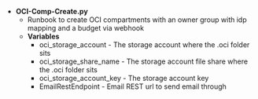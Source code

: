 * **OCI-Comp-Create.py**
  * Runbook to create OCI compartments with an owner group with idp mapping and a budget via webhook
  * **Variables**
    * oci_storage_account - The storage account where the .oci folder sits
    * oci_storage_share_name - The storage account file share where the .oci folder sits
    * oci_storage_account_key - The storage account key
    * EmailRestEndpoint - Email REST url to send email through
  
